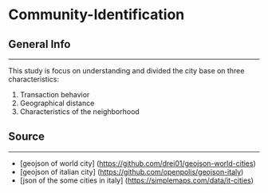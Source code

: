 # Community-Identification

## General Info
***
This study is focus on understanding and divided the city base on three characteristics:
1. Transaction behavior
2. Geographical distance
3. Characteristics of the neighborhood


## Source
***
* [geojson of world city] (https://github.com/drei01/geojson-world-cities)
* [geojson of italian city] (https://github.com/openpolis/geojson-italy)
* [json of the some cities in italy] (https://simplemaps.com/data/it-cities)
